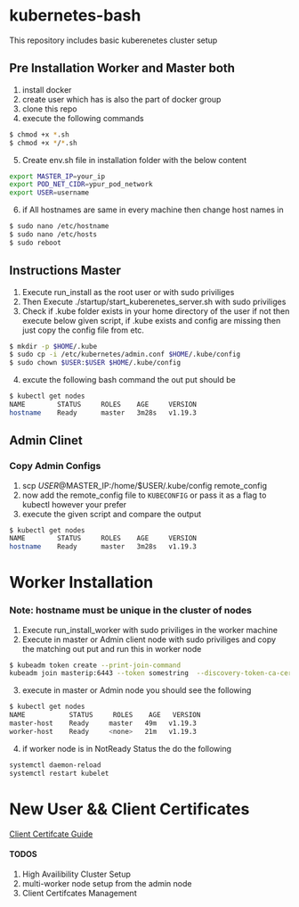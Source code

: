 # kubernetes-bash
This repository includes basic kuberenetes cluster setup  
## Pre Installation Worker and Master both
1) install docker
2) create user which has is also the part of docker group
3) clone this repo
4) execute the following commands
```bash
$ chmod +x *.sh
$ chmod +x */*.sh
```
5) Create env.sh file in installation folder with the below content
```bash
export MASTER_IP=your_ip
export POD_NET_CIDR=ypur_pod_network
export USER=username
```
6) if All hostnames are same in every machine then  change host names in
```bash
$ sudo nano /etc/hostname
$ sudo nano /etc/hosts
$ sudo reboot
```

## Instructions Master
1) Execute run_install as the root user or with sudo priviliges
2) Then Execute ./startup/start_kuberenetes_server.sh with sudo priviliges 
3) Check if .kube folder exists in your home directory of the user if not
then execute below given script, if .kube exists and config are missing then just
copy the config file from etc.
```bash
$ mkdir -p $HOME/.kube
$ sudo cp -i /etc/kubernetes/admin.conf $HOME/.kube/config
$ sudo chown $USER:$USER $HOME/.kube/config
```
4) excute the following bash command the out put should be
```bash
$ kubectl get nodes
NAME        STATUS     ROLES    AGE     VERSION
hostname    Ready      master   3m28s   v1.19.3
```
## Admin Clinet
### Copy Admin Configs
1) scp $USER@$MASTER_IP:/home/$USER/.kube/config remote_config
2) now add the remote_config file to `KUBECONFIG` or pass it as a flag to kubectl however your prefer
3) execute the given script and compare the output
```bash
$ kubectl get nodes
NAME        STATUS     ROLES    AGE     VERSION
hostname    Ready      master   3m28s   v1.19.3
```
# Worker Installation
### Note: hostname must be unique in the cluster of nodes
1) Execute run_install_worker with sudo priviliges in the worker machine
2) Execute in master or Admin client node with sudo priviliges and copy the matching out put and run this in worker node
```bash
$ kubeadm token create --print-join-command
kubeadm join masterip:6443 --token somestring  --discovery-token-ca-cert-hash sha256:somestring
```
3) execute in master or Admin node you should see the following 
```bash
$ kubectl get nodes
NAME           STATUS     ROLES    AGE   VERSION
master-host    Ready     master   49m   v1.19.3
worker-host    Ready     <none>   21m   v1.19.3
```
4) if worker node is in NotReady Status the do the following
```bash
systemctl daemon-reload
systemctl restart kubelet
```
# New User && Client Certificates
[Client Certifcate Guide](https://medium.com/better-programming/k8s-tips-give-access-to-your-clusterwith-a-client-certificate-dfb3b71a76fe)
#### TODOS
1) High Availibility Cluster Setup
2) multi-worker node setup from the admin node
3) Client Certifcates Management
